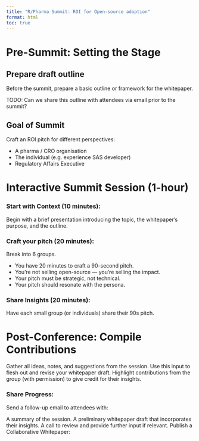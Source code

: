 ```yaml
---
title: "R/Pharma Summit: ROI for Open-source adoption"
format: html
toc: true
---
```


# Pre-Summit: Setting the Stage

## Prepare draft outline

Before the summit, prepare a basic outline or framework for the whitepaper. 

TODO: Can we share this outline with attendees via email prior to the summit? 

## Goal of Summit

Craft an ROI pitch for different perspectives:
- A pharma / CRO organisation
- The individual (e.g. experience SAS developer)
- Regulatory Affairs Executive 

# Interactive Summit Session (1-hour)

### Start with Context (10 minutes):

Begin with a brief presentation introducing the topic, the whitepaper’s purpose, and the outline.

### Craft your pitch (20 minutes):

Break into 6 groups. 
- You have 20 minutes to craft a 90-second pitch.  
- You’re not selling open-source — you’re selling the impact.
- Your pitch must be strategic, not technical.
- Your pitch should resonate with the persona. 


### Share Insights (20 minutes):

Have each small group (or individuals) share their 90s pitch. 

# Post-Conference: Compile Contributions

Gather all ideas, notes, and suggestions from the session. Use this input to flesh out and revise your whitepaper draft. Highlight contributions from the group (with permission) to give credit for their insights.

### Share Progress:

Send a follow-up email to attendees with:

A summary of the session.
A preliminary whitepaper draft that incorporates their insights.
A call to review and provide further input if relevant.
Publish a Collaborative Whitepaper:





